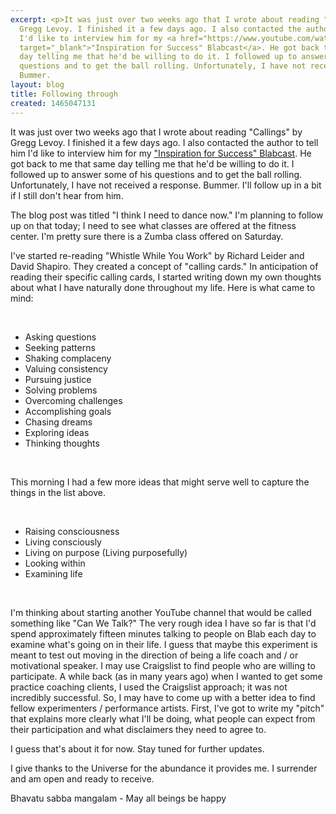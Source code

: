 ```yaml
---
excerpt: <p>It was just over two weeks ago that I wrote about reading "Callings" by
  Gregg Levoy. I finished it a few days ago. I also contacted the author to tell him
  I'd like to interview him for my <a href="https://www.youtube.com/watch?v=y8amCnnn_Jk&amp;list=PL88FGxst5S8VM7mis_7OHjmnJwGkVALsR"
  target="_blank">"Inspiration for Success" Blabcast</a>. He got back to me that same
  day telling me that he'd be willing to do it. I followed up to answer some of his
  questions and to get the ball rolling. Unfortunately, I have not received a response.
  Bummer.
layout: blog
title: Following through
created: 1465047131
---
```

<p>It was just over two weeks ago that I wrote about reading "Callings" by Gregg Levoy. I finished it a few days ago. I also contacted the author to tell him I'd like to interview him for my <a href="https://www.youtube.com/watch?v=y8amCnnn_Jk&amp;list=PL88FGxst5S8VM7mis_7OHjmnJwGkVALsR" target="_blank">"Inspiration for Success" Blabcast</a>. He got back to me that same day telling me that he'd be willing to do it. I followed up to answer some of his questions and to get the ball rolling. Unfortunately, I have not received a response. Bummer. I'll follow up in a bit if I still don't hear from him.</p><p>The blog post was titled "I think I need to dance now." I'm planning to follow up on that today; I need to see what classes are offered at the fitness center. I'm pretty sure there is a Zumba class offered on Saturday.</p><p>I've started re-reading "Whistle While You Work" by Richard Leider and David Shapiro. They created a concept of "calling cards." In anticipation of reading their specific calling cards, I started writing down my own thoughts about what I have naturally done throughout my life. Here is what came to mind:</p><p>&nbsp;</p><ul><li>Asking questions</li><li>Seeking patterns</li><li>Shaking complaceny</li><li>Valuing consistency</li><li>Pursuing justice</li><li>Solving problems</li><li>Overcoming challenges</li><li>Accomplishing goals</li><li>Chasing dreams</li><li>Exploring ideas</li><li>Thinking thoughts</li></ul><p>&nbsp;</p><p>This morning I had a few more ideas that might serve well to capture the things in the list above.</p><p>&nbsp;</p><ul><li>Raising consciousness</li><li>Living consciously</li><li>Living on purpose (Living purposefully)</li><li>Looking within</li><li>Examining life</li></ul><p>&nbsp;</p><p>I'm thinking about starting another YouTube channel that would be called something like "Can We Talk?" The very rough idea I have so far is that I'd spend approximately fifteen minutes talking to people on Blab each day to examine what's going on in their life. I guess that maybe this experiment is meant to test out moving in the direction of being a life coach and / or motivational speaker. I may use Craigslist to find people who are willing to participate. A while back (as in many years ago) when I wanted to get some practice coaching clients, I used the Craigslist approach; it was not incredibly successful. So, I may have to come up with a better idea to find fellow experimenters / performance artists. First, I've got to write my "pitch" that explains more clearly what I'll be doing, what people can expect from their participation and what disclaimers they need to agree to.</p><p>I guess that's about it for now. Stay tuned for further updates.</p><p>I give thanks to the Universe for the abundance it provides me. I surrender and am open and ready to receive.</p><p>Bhavatu sabba mangalam - May all beings be happy</p>
